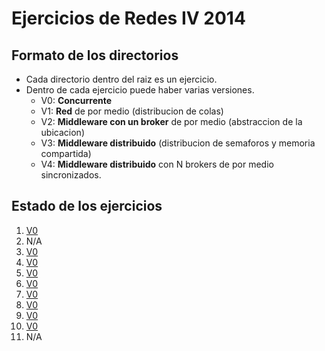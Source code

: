# Ejercicios de Redes IV 2014

## Formato de los directorios

* Cada directorio dentro del raiz es un ejercicio.
* Dentro de cada ejercicio puede haber varias versiones.
  - V0: **Concurrente**
  - V1: **Red** de por medio (distribucion de colas)
  - V2: **Middleware con un broker** de por medio (abstraccion de la ubicacion)
  - V3: **Middleware distribuido** (distribucion de semaforos y memoria compartida)
  - V4: **Middleware distribuido** con N brokers de por medio sincronizados.

## Estado de los ejercicios

1. [V0](Ejercicio1/E1V0/)
2. N/A
3. [V0](Ejercicio3/E3V0/)
4. [V0](Ejercicio4/E4V0/)
5. [V0](Ejercicio5/E5V0/)
6. [V0](Ejercicio6/E6V0/)
7. [V0](Ejercicio7/E7V0/)
8. [V0](Ejercicio8/E8V0/)
9. [V0](Ejercicio9/E9V0/)
10. [V0](Ejercicio10/E10V0/)
11. N/A

